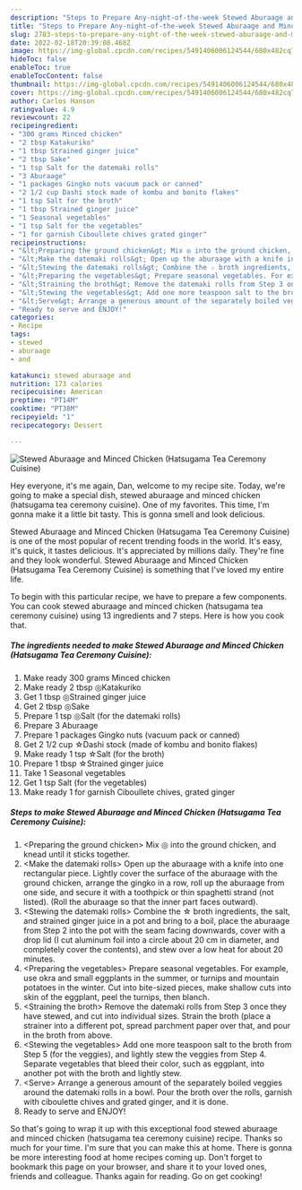 ```yaml
---
description: "Steps to Prepare Any-night-of-the-week Stewed Aburaage and Minced Chicken (Hatsugama Tea Ceremony Cuisine)"
title: "Steps to Prepare Any-night-of-the-week Stewed Aburaage and Minced Chicken (Hatsugama Tea Ceremony Cuisine)"
slug: 2783-steps-to-prepare-any-night-of-the-week-stewed-aburaage-and-minced-chicken-hatsugama-tea-ceremony-cuisine
date: 2022-02-18T20:39:08.468Z
image: https://img-global.cpcdn.com/recipes/5491406006124544/680x482cq70/stewed-aburaage-and-minced-chicken-hatsugama-tea-ceremony-cuisine-recipe-main-photo.jpg
hideToc: false
enableToc: true
enableTocContent: false
thumbnail: https://img-global.cpcdn.com/recipes/5491406006124544/680x482cq70/stewed-aburaage-and-minced-chicken-hatsugama-tea-ceremony-cuisine-recipe-main-photo.jpg
cover: https://img-global.cpcdn.com/recipes/5491406006124544/680x482cq70/stewed-aburaage-and-minced-chicken-hatsugama-tea-ceremony-cuisine-recipe-main-photo.jpg
author: Carlos Hanson
ratingvalue: 4.9
reviewcount: 22
recipeingredient:
- "300 grams Minced chicken"
- "2 tbsp Katakuriko"
- "1 tbsp Strained ginger juice"
- "2 tbsp Sake"
- "1 tsp Salt for the datemaki rolls"
- "3 Aburaage"
- "1 packages Gingko nuts vacuum pack or canned"
- "2 1/2 cup Dashi stock made of kombu and bonito flakes"
- "1 tsp Salt for the broth"
- "1 tbsp Strained ginger juice"
- "1 Seasonal vegetables"
- "1 tsp Salt for the vegetables"
- "1 for garnish Ciboullete chives grated ginger"
recipeinstructions:
- "&lt;Preparing the ground chicken&gt; Mix ◎ into the ground chicken, and knead until it sticks together."
- "&lt;Make the datemaki rolls&gt; Open up the aburaage with a knife into one rectangular piece. Lightly cover the surface of the aburaage with the ground chicken, arrange the gingko in a row, roll up the aburaage from one side, and secure it with a toothpick or thin spaghetti strand (not listed). (Roll the aburaage so that the inner part faces outward)."
- "&lt;Stewing the datemaki rolls&gt; Combine the ☆ broth ingredients, the salt, and strained ginger juice in a pot and bring to a boil, place the aburaage from Step 2 into the pot with the seam facing downwards, cover with a drop lid (I cut aluminum foil into a circle about 20 cm in diameter, and completely cover the contents), and stew over a low heat for about 20 minutes."
- "&lt;Preparing the vegetables&gt; Prepare seasonal vegetables. For example, use okra and small eggplants in the summer, or turnips and mountain potatoes in the winter. Cut into bite-sized pieces, make shallow cuts into skin of the eggplant, peel the turnips, then blanch."
- "&lt;Straining the broth&gt; Remove the datemaki rolls from Step 3 once they have stewed, and cut into individual sizes. Strain the broth (place a strainer into a different pot, spread parchment paper over that, and pour in the broth from above."
- "&lt;Stewing the vegetables&gt; Add one more teaspoon salt to the broth from Step 5 (for the veggies), and lightly stew the veggies from Step 4. Separate vegetables that bleed their color, such as eggplant, into another pot with the broth and lightly stew."
- "&lt;Serve&gt; Arrange a generous amount of the separately boiled veggies around the datemaki rolls in a bowl. Pour the broth over the rolls, garnish with ciboulette chives and grated ginger, and it is done."
- "Ready to serve and ENJOY!"
categories:
- Recipe
tags:
- stewed
- aburaage
- and

katakunci: stewed aburaage and 
nutrition: 173 calories
recipecuisine: American
preptime: "PT14M"
cooktime: "PT38M"
recipeyield: "1"
recipecategory: Dessert

---
```



![Stewed Aburaage and Minced Chicken (Hatsugama Tea Ceremony Cuisine)](https://img-global.cpcdn.com/recipes/5491406006124544/680x482cq70/stewed-aburaage-and-minced-chicken-hatsugama-tea-ceremony-cuisine-recipe-main-photo.jpg)

Hey everyone, it's me again, Dan, welcome to my recipe site. Today, we're going to make a special dish, stewed aburaage and minced chicken (hatsugama tea ceremony cuisine). One of my favorites. This time, I'm gonna make it a little bit tasty. This is gonna smell and look delicious.

Stewed Aburaage and Minced Chicken (Hatsugama Tea Ceremony Cuisine) is one of the most popular of recent trending foods in the world. It's easy, it's quick, it tastes delicious. It's appreciated by millions daily. They're fine and they look wonderful. Stewed Aburaage and Minced Chicken (Hatsugama Tea Ceremony Cuisine) is something that I've loved my entire life.




To begin with this particular recipe, we have to prepare a few components. You can cook stewed aburaage and minced chicken (hatsugama tea ceremony cuisine) using 13 ingredients and 7 steps. Here is how you cook that.

<!--inarticleads1-->

##### The ingredients needed to make Stewed Aburaage and Minced Chicken (Hatsugama Tea Ceremony Cuisine):

1. Make ready 300 grams Minced chicken
1. Make ready 2 tbsp ◎Katakuriko
1. Get 1 tbsp ◎Strained ginger juice
1. Get 2 tbsp ◎Sake
1. Prepare 1 tsp ◎Salt (for the datemaki rolls)
1. Prepare 3 Aburaage
1. Prepare 1 packages Gingko nuts (vacuum pack or canned)
1. Get 2 1/2 cup ☆Dashi stock (made of kombu and bonito flakes)
1. Make ready 1 tsp ☆Salt (for the broth)
1. Prepare 1 tbsp ☆Strained ginger juice
1. Take 1 Seasonal vegetables
1. Get 1 tsp Salt (for the vegetables)
1. Make ready 1 for garnish Ciboullete chives, grated ginger




<!--inarticleads2-->

##### Steps to make Stewed Aburaage and Minced Chicken (Hatsugama Tea Ceremony Cuisine):

1. &lt;Preparing the ground chicken&gt; Mix ◎ into the ground chicken, and knead until it sticks together.
1. &lt;Make the datemaki rolls&gt; Open up the aburaage with a knife into one rectangular piece. Lightly cover the surface of the aburaage with the ground chicken, arrange the gingko in a row, roll up the aburaage from one side, and secure it with a toothpick or thin spaghetti strand (not listed). (Roll the aburaage so that the inner part faces outward).
1. &lt;Stewing the datemaki rolls&gt; Combine the ☆ broth ingredients, the salt, and strained ginger juice in a pot and bring to a boil, place the aburaage from Step 2 into the pot with the seam facing downwards, cover with a drop lid (I cut aluminum foil into a circle about 20 cm in diameter, and completely cover the contents), and stew over a low heat for about 20 minutes.
1. &lt;Preparing the vegetables&gt; Prepare seasonal vegetables. For example, use okra and small eggplants in the summer, or turnips and mountain potatoes in the winter. Cut into bite-sized pieces, make shallow cuts into skin of the eggplant, peel the turnips, then blanch.
1. &lt;Straining the broth&gt; Remove the datemaki rolls from Step 3 once they have stewed, and cut into individual sizes. Strain the broth (place a strainer into a different pot, spread parchment paper over that, and pour in the broth from above.
1. &lt;Stewing the vegetables&gt; Add one more teaspoon salt to the broth from Step 5 (for the veggies), and lightly stew the veggies from Step 4. Separate vegetables that bleed their color, such as eggplant, into another pot with the broth and lightly stew.
1. &lt;Serve&gt; Arrange a generous amount of the separately boiled veggies around the datemaki rolls in a bowl. Pour the broth over the rolls, garnish with ciboulette chives and grated ginger, and it is done.
1. Ready to serve and ENJOY!



So that's going to wrap it up with this exceptional food stewed aburaage and minced chicken (hatsugama tea ceremony cuisine) recipe. Thanks so much for your time. I'm sure that you can make this at home. There is gonna be more interesting food at home recipes coming up. Don't forget to bookmark this page on your browser, and share it to your loved ones, friends and colleague. Thanks again for reading. Go on get cooking!
